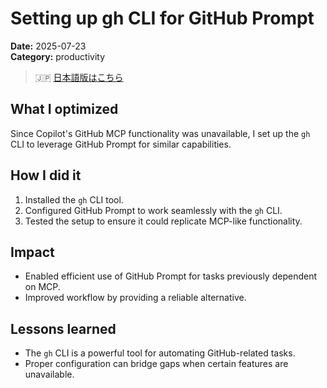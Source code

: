 # Setting up gh CLI for GitHub Prompt

**Date:** 2025-07-23  
**Category:** productivity

> 🇯🇵 [日本語版はこちら](./2025-07-23-gh-cli-github-prompt-setup.ja.md)

## What I optimized
Since Copilot's GitHub MCP functionality was unavailable, I set up the `gh` CLI to leverage GitHub Prompt for similar capabilities.

## How I did it
1. Installed the `gh` CLI tool.
2. Configured GitHub Prompt to work seamlessly with the `gh` CLI.
3. Tested the setup to ensure it could replicate MCP-like functionality.

## Impact
- Enabled efficient use of GitHub Prompt for tasks previously dependent on MCP.
- Improved workflow by providing a reliable alternative.

## Lessons learned
- The `gh` CLI is a powerful tool for automating GitHub-related tasks.
- Proper configuration can bridge gaps when certain features are unavailable.
